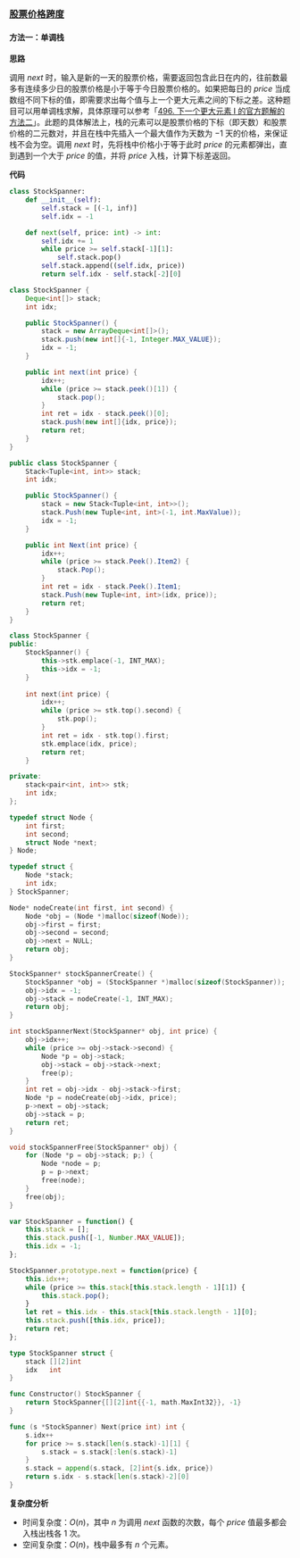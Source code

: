 ### [股票价格跨度](https://leetcode.cn/problems/online-stock-span/solutions/1906765/gu-piao-jie-ge-kua-du-by-leetcode-soluti-5cm7/)

#### 方法一：单调栈

**思路**

调用 $next$ 时，输入是新的一天的股票价格，需要返回包含此日在内的，往前数最多有连续多少日的股票价格是小于等于今日股票价格的。如果把每日的 $price$ 当成数组不同下标的值，即需要求出每个值与上一个更大元素之间的下标之差。这种题目可以用单调栈求解，具体原理可以参考「[496\. 下一个更大元素 I 的官方题解的方法二](https://leetcode.cn/problems/next-greater-element-i/solution/xia-yi-ge-geng-da-yuan-su-i-by-leetcode-bfcoj/)」。此题的具体解法上，栈的元素可以是股票价格的下标（即天数）和股票价格的二元数对，并且在栈中先插入一个最大值作为天数为 $-1$ 天的价格，来保证栈不会为空。调用 $next$ 时，先将栈中价格小于等于此时 $price$ 的元素都弹出，直到遇到一个大于 $price$ 的值，并将 $price$ 入栈，计算下标差返回。

**代码**

```python
class StockSpanner:
    def __init__(self):
        self.stack = [(-1, inf)]
        self.idx = -1

    def next(self, price: int) -> int:
        self.idx += 1
        while price >= self.stack[-1][1]:
            self.stack.pop()
        self.stack.append((self.idx, price))
        return self.idx - self.stack[-2][0]
```

```java
class StockSpanner {
    Deque<int[]> stack;
    int idx;

    public StockSpanner() {
        stack = new ArrayDeque<int[]>();
        stack.push(new int[]{-1, Integer.MAX_VALUE});
        idx = -1;
    }

    public int next(int price) {
        idx++;
        while (price >= stack.peek()[1]) {
            stack.pop();
        }
        int ret = idx - stack.peek()[0];
        stack.push(new int[]{idx, price});
        return ret;
    }
}
```

```csharp
public class StockSpanner {
    Stack<Tuple<int, int>> stack;
    int idx;

    public StockSpanner() {
        stack = new Stack<Tuple<int, int>>();
        stack.Push(new Tuple<int, int>(-1, int.MaxValue));
        idx = -1;
    }

    public int Next(int price) {
        idx++;
        while (price >= stack.Peek().Item2) {
            stack.Pop();
        }
        int ret = idx - stack.Peek().Item1;
        stack.Push(new Tuple<int, int>(idx, price));
        return ret;
    }
}
```

```cpp
class StockSpanner {
public:
    StockSpanner() {
        this->stk.emplace(-1, INT_MAX);
        this->idx = -1;
    }
    
    int next(int price) {
        idx++;
        while (price >= stk.top().second) {
            stk.pop();
        }
        int ret = idx - stk.top().first;
        stk.emplace(idx, price);
        return ret;
    }

private:
    stack<pair<int, int>> stk; 
    int idx;
};
```

```c
typedef struct Node {
    int first;
    int second;
    struct Node *next;
} Node;

typedef struct {
    Node *stack;
    int idx;
} StockSpanner;

Node* nodeCreate(int first, int second) {
    Node *obj = (Node *)malloc(sizeof(Node));
    obj->first = first;
    obj->second = second;
    obj->next = NULL;   
    return obj; 
}

StockSpanner* stockSpannerCreate() {
    StockSpanner *obj = (StockSpanner *)malloc(sizeof(StockSpanner));
    obj->idx = -1;
    obj->stack = nodeCreate(-1, INT_MAX);
    return obj;
}

int stockSpannerNext(StockSpanner* obj, int price) {
    obj->idx++;
    while (price >= obj->stack->second) {
        Node *p = obj->stack;
        obj->stack = obj->stack->next;
        free(p);
    }
    int ret = obj->idx - obj->stack->first;
    Node *p = nodeCreate(obj->idx, price);
    p->next = obj->stack;
    obj->stack = p;
    return ret;
}

void stockSpannerFree(StockSpanner* obj) {
    for (Node *p = obj->stack; p;) {
        Node *node = p;
        p = p->next;
        free(node);
    }
    free(obj);
}
```

```javascript
var StockSpanner = function() {
    this.stack = [];
    this.stack.push([-1, Number.MAX_VALUE]);
    this.idx = -1;
};

StockSpanner.prototype.next = function(price) {
    this.idx++;
    while (price >= this.stack[this.stack.length - 1][1]) {
        this.stack.pop();
    }
    let ret = this.idx - this.stack[this.stack.length - 1][0];
    this.stack.push([this.idx, price]);
    return ret;
};
```

```go
type StockSpanner struct {
    stack [][2]int
    idx   int
}

func Constructor() StockSpanner {
    return StockSpanner{[][2]int{{-1, math.MaxInt32}}, -1}
}

func (s *StockSpanner) Next(price int) int {
    s.idx++
    for price >= s.stack[len(s.stack)-1][1] {
        s.stack = s.stack[:len(s.stack)-1]
    }
    s.stack = append(s.stack, [2]int{s.idx, price})
    return s.idx - s.stack[len(s.stack)-2][0]
}
```

**复杂度分析**

-   时间复杂度：$O(n)$，其中 $n$ 为调用 $next$ 函数的次数，每个 $price$ 值最多都会入栈出栈各 $1$ 次。
-   空间复杂度：$O(n)$，栈中最多有 $n$ 个元素。
